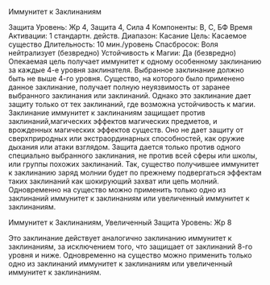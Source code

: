 
Иммунитет к Заклинаниям

Защита
Уровень: Жр 4, Защита 4, Сила 4
Компоненты: В, С, БФ
Время Активации: 1 стандартн. действ.
Диапазон: Касание
Цель: Касаемое существо
Длительность: 10 мин./уровень
Спасбросок: Воля нейтрализует
(безвредно)
Устойчивость к Магии: Да (безвредно)
Опекаемая цель получает иммунитет
к одному особенному заклинанию за
каждые 4-е уровня заклинателя. Выбранное заклинание должно быть не
выше 4-го уровня. Существо, на которого было применено данное заклинание, получает полную неуязвимость от
заранее выбранного заклинания или заклинаний. Однако это заклинание дает
защиту только от тех заклинаний, где
возможна устойчивость к магии. Заклинание иммунитет к заклинаниям
защищает против заклинаний,магических эффектов магических предметов,
и врожденных магических эффектов
существ. Оно не дает защиту от сверхприродных или экстраординарных способностей, как оружие дыхания или
атаки взглядом. Защита дается только
против одного специально выбранного
заклинания, не против всей сферы или
школы, или группы похожих заклинаний. Так, существо получившее иммунитет к заклинанию заряд молнии будет
по прежнему подвергаться эффектам
таких заклинаний как шокирующий захват или цепь молний.
Одновременно на существо можно
применить только одно из заклинаний
иммунитет к заклинаниям или увеличенный иммунитет к заклинаниям.

Иммунитет к Заклинаниям,
Увеличенный
Защита
Уровень: Жр 8

Это заклинание действует аналогично
заклинанию иммунитет к заклинаниям, за исключением того, что защищает
от заклинаний 8-го уровня и ниже.
Одновременно на существо можно
применить только одно из заклинаний
иммунитет к заклинаниям или увеличенный иммунитет к заклинаниям.